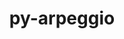 ---
title: "py-arpeggio"
layout: cache
categories: [package, develop]
meta: {"compilers": ["gcc@=7.5.0"], "num_specs": 4, "num_specs_by_stack": {"radiuss": 4, "root": 4}, "oss": ["ubuntu18.04"], "platforms": ["linux"], "stacks": ["radiuss", "root"], "targets": ["x86_64_v3"], "versions": ["2.0.2"]}
spec_details: [{"compiler": "gcc@=7.5.0", "hash": "7bih3q5nnypvpduwwp4wjm6bvntzxplz", "os": "ubuntu18.04", "platform": "linux", "size": "-", "stacks": ["radiuss", "root"], "target": "x86_64_v3", "variants": ["build_system=python_pip"], "versions": ["2.0.2"]}, {"compiler": "gcc@=7.5.0", "hash": "cx7wmwjix4rtx7ywshq6blsqfxfxtmbd", "os": "ubuntu18.04", "platform": "linux", "size": "-", "stacks": ["radiuss", "root"], "target": "x86_64_v3", "variants": ["build_system=python_pip"], "versions": ["2.0.2"]}, {"compiler": "gcc@=7.5.0", "hash": "lnz5mnaes7ngsdm5lhxaen6dnhvnir65", "os": "ubuntu18.04", "platform": "linux", "size": "-", "stacks": ["radiuss", "root"], "target": "x86_64_v3", "variants": ["build_system=python_pip"], "versions": ["2.0.2"]}, {"compiler": "gcc@=7.5.0", "hash": "tyu5d767hc443dafks24iksg2rwaeaue", "os": "ubuntu18.04", "platform": "linux", "size": "-", "stacks": ["radiuss", "root"], "target": "x86_64_v3", "variants": ["build_system=python_pip"], "versions": ["2.0.2"]}]
---